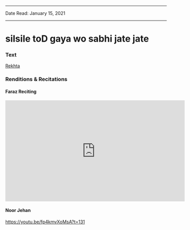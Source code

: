 ***
Date Read: January 15, 2021
***

# silsile toD gaya wo sabhi jate jate

### Text
[Rekhta](https://www.rekhta.org/ghazals/silsile-tod-gayaa-vo-sabhii-jaate-jaate-ahmad-faraz-ghazals?lang=ur)

### Renditions & Recitations

#### Faraz Reciting

<iframe width="560" height="315" src="https://www.youtube.com/embed/u-pqLlZ3B6o" title="YouTube video player" frameborder="0" allow="accelerometer; autoplay; clipboard-write; encrypted-media; gyroscope; picture-in-picture" allowfullscreen></iframe>

#### Noor Jehan

https://youtu.be/fp4kmvXoMsA?t=131

